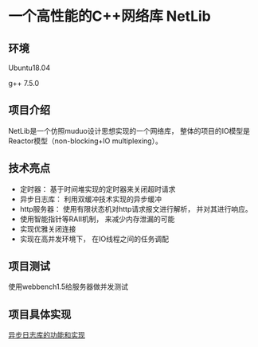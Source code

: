 <!--
 * @Date: 2021-12-07 11:48:30
 * @LastEditors: kafier
 * @LastEditTime: 2021-12-09 22:21:18
-->
# 一个高性能的C++网络库 NetLib

## 环境
Ubuntu18.04

g++ 7.5.0

## 项目介绍
NetLib是一个仿照muduo设计思想实现的一个网络库， 整体的项目的IO模型是Reactor模型（non-blocking+IO multiplexing）。

## 技术亮点

- 定时器： 基于时间堆实现的定时器来关闭超时请求
- 异步日志库： 利用双缓冲技术实现的异步缓冲
- http服务器： 使用有限状态机对http请求报文进行解析， 并对其进行响应。
- 使用智能指针等RAII机制， 来减少内存泄漏的可能
- 实现优雅关闭连接
- 实现在高并发环境下， 在IO线程之间的任务调配

## 项目测试

使用webbench1.5给服务器做并发测试

## 项目具体实现

[异步日志库的功能和实现](https://github.com/Milaimac/netLib/blob/version1/conclusion/%E5%A4%9A%E7%BA%BF%E7%A8%8B%E5%BC%82%E6%AD%A5%E6%97%A5%E5%BF%97%E5%BA%93.md)
